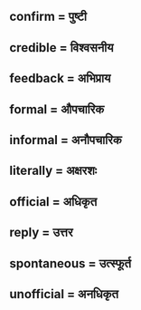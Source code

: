 ## confirm = पुष्टी

## credible = विश्वसनीय

## feedback = अभिप्राय

## formal = औपचारिक

## informal = अनौपचारिक

## literally = अक्षरशः

## official = अधिकृत

## reply = उत्तर

## spontaneous = उत्स्फूर्त

## unofficial = अनधिकृत

